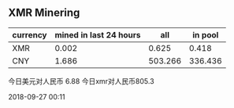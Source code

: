 ## XMR Minering

|currency|mined in last 24 hours|all|in pool|
|---|---|---|---|
|XMR|0.002|0.625|0.418|
|CNY|1.686|503.266|336.436|

今日美元对人民币 6.88	今日xmr对人民币805.3


2018-09-27 00:11
